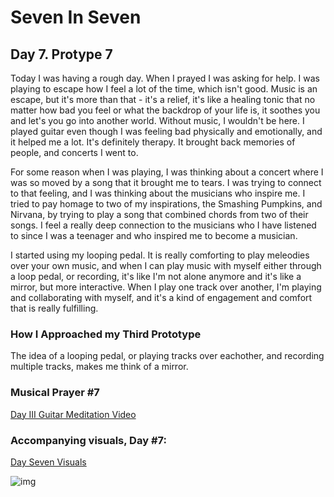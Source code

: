 # Seven In Seven 

## Day 7. Protype 7

Today I was having a rough day.  When I prayed I was asking for help. I was playing to escape how I feel a lot of the time, which isn't good. Music is an escape, but it's more than that - it's a relief, it's like a healing tonic that no matter how bad you feel or what the backdrop of your life is, it soothes you and let's you go into another world. Without music, I wouldn't be here. I played guitar even though I was feeling bad physically and emotionally, and it helped me a lot. It's definitely therapy. It brought back memories of people, and concerts I went to. 

For some reason when I was playing, I was thinking about a concert where I was so moved by a song that it brought me to tears. I was trying to connect to that feeling, and I was thinking about the musicians who inspire me. I tried to pay homage to two of my inspirations, the Smashing Pumpkins, and Nirvana, by trying to play a song that combined chords from two of their songs. I feel a really deep connection to the musicians who I have listened to since I was a teenager and who inspired me to become a musician.

I started using my looping pedal. It is really comforting to play meleodies over your own music, and when I can play music with myself either through a loop pedal, or recording, it's like I'm not alone anymore and it's like a mirror, but more interactive. When I play one track over another, I'm playing and collaborating with myself, and it's a kind of engagement and comfort that is really fulfilling.


### How I Approached my Third Prototype

The idea of a looping pedal, or playing tracks over eachother, and recording multiple tracks, makes me think of a mirror. 


### Musical Prayer #7

[Day III Guitar Meditation Video](https://youtu.be/CtOToLHSShc)

### Accompanying visuals, Day #7:

[Day Seven Visuals]( )


![img]() 

